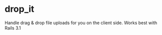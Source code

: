 drop_it
=======

Handle drag &amp; drop file uploads for you on the client side. Works best with Rails 3.1